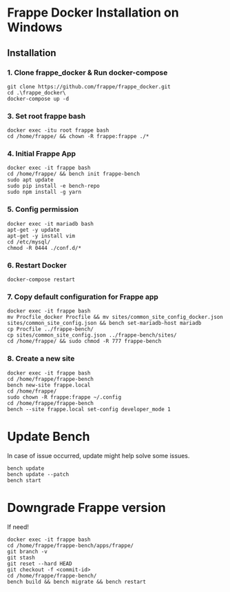 # Frappe Docker Installation on Windows

## Installation
### 1. Clone frappe_docker & Run docker-compose
```
git clone https://github.com/frappe/frappe_docker.git
cd .\frappe_docker\
docker-compose up -d
```
 
### 3. Set root frappe bash
```
docker exec -itu root frappe bash
cd /home/frappe/ && chown -R frappe:frappe ./*
```
 
### 4. Initial Frappe App
```
docker exec -it frappe bash
cd /home/frappe/ && bench init frappe-bench
sudo apt update
sudo pip install -e bench-repo
sudo npm install -g yarn
```
 
### 5. Config permission
```
docker exec -it mariadb bash
apt-get -y update
apt-get -y install vim
cd /etc/mysql/
chmod -R 0444 ./conf.d/*
```

### 6. Restart Docker
```
docker-compose restart
```

### 7. Copy default configuration for Frappe app
```
docker exec -it frappe bash
mv Procfile_docker Procfile && mv sites/common_site_config_docker.json sites/common_site_config.json && bench set-mariadb-host mariadb
cp Procfile ../frappe-bench/
cp sites/common_site_config.json ../frappe-bench/sites/
cd /home/frappe/ && sudo chmod -R 777 frappe-bench
```
 
### 8. Create a new site
```
docker exec -it frappe bash
cd /home/frappe/frappe-bench
bench new-site frappe.local
cd /home/frappe/
sudo chown -R frappe:frappe ~/.config
cd /home/frappe/frappe-bench
bench --site frappe.local set-config developer_mode 1
```

# Update Bench
In case of issue occurred, update might help solve some issues.
```
bench update
bench update --patch
bench start
```

# Downgrade Frappe version
If need!
```
docker exec -it frappe bash
cd /home/frappe/frappe-bench/apps/frappe/
git branch -v
git stash
git reset --hard HEAD
git checkout -f <commit-id>
cd /home/frappe/frappe-bench/
bench build && bench migrate && bench restart
```